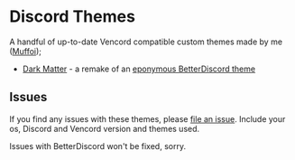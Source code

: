 # Discord Themes
A handful of up-to-date Vencord compatible custom themes made by me ([Muffoi](https://github.com/muffoi));

- [Dark Matter](https://github.com/muffoi/discord-themes/tree/main/src/dark-matter) - a remake of an [eponymous BetterDiscord theme](https://betterdiscord.app/theme/Dark%20Matter)

## Issues
If you find any issues with these themes, please [file an issue](https://github.com/muffoi/discord-themes/issues/new).
Include your os, Discord and Vencord version and themes used.

Issues with BetterDiscord won't be fixed, sorry.


